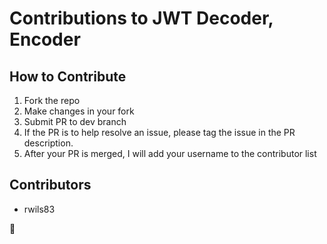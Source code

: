 # Contributions to JWT Decoder, Encoder
## How to Contribute
1. Fork the repo
2. Make changes in your fork
3. Submit PR to dev branch
4. If the PR is to help resolve an issue, please tag the issue in the PR description.
5. After your PR is merged, I will add your username to the contributor list
## Contributors
* rwils83

:middle_finger:
